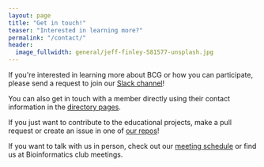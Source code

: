 ```yaml
---
layout: page
title: "Get in touch!"
teaser: "Interested in learning more?"
permalink: "/contact/"
header:
  image_fullwidth: general/jeff-finley-581577-unsplash.jpg
---
```


If you're interested in learning more about BCG or how you can participate, please send a request to join our <a href="https://biocodegroup.slack.com/">Slack channel</a>!

You can also get in touch with a member directly using their contact information in the <a href="{{site.url}}{{site.baseurl}}/people/">directory pages</a>. 

If you just want to contribute to the educational projects, make a pull request or create an issue in one of <a href="https://github.com/bioCodeGroup">our repos</a>!

If you want to talk with us in person, check out our <a href="{{site.url}}{{site.baseurl}}/meetings/"> meeting schedule</a> or find us at Bioinformatics club meetings. 